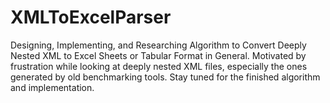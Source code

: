 # XMLToExcelParser
Designing, Implementing, and Researching Algorithm to Convert Deeply Nested XML to Excel Sheets or Tabular Format in General. 
Motivated by frustration while looking at deeply nested XML files, especially the ones generated by old benchmarking tools.
Stay tuned for the finished algorithm and implementation. 
